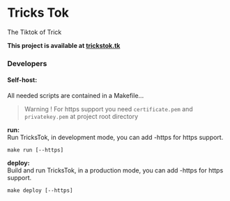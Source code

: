 # Tricks Tok
The Tiktok of Trick


**This project is available at [trickstok.tk](https://trickstok.tk)**

### Developers

#### Self-host:

All needed scripts are contained in a Makefile...

> Warning ! For https support you need `certificate.pem` and `privatekey.pem` at project root directory

**run:**<br>
Run TricksTok, in development mode, you can add -https for https support.
```shell
make run [--https]
```

**deploy:**<br>
Build and run TricksTok, in a production mode, you can add -https for https support.
```shell
make deploy [--https]
```
